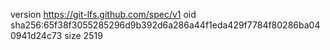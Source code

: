 version https://git-lfs.github.com/spec/v1
oid sha256:65f38f3055285296d9b392d6a286a44f1eda429f7784f80286ba040941d24c73
size 2519

